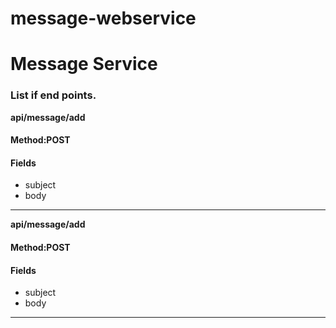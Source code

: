 # message-webservice
<h1>Message Service</h1>
<p>
<h3>List if end points.</h3>
<p><strong>api/message/add</strong></p>
<h4>Method:POST</h4>
<p>
<h4>Fields</h4>
<ul>
<li>subject</li>
<li>body</li>
</ul>
</p>
<hr>
<p><strong>api/message/add</strong></p>
<h4>Method:POST</h4>
<p>
<h4>Fields</h4>
<ul>
<li>subject</li>
<li>body</li>
</ul>
</p>
<hr>
